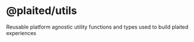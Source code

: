 # @plaited/utils

Reusable platform agnostic utility functions and types used to build plaited
experiences
